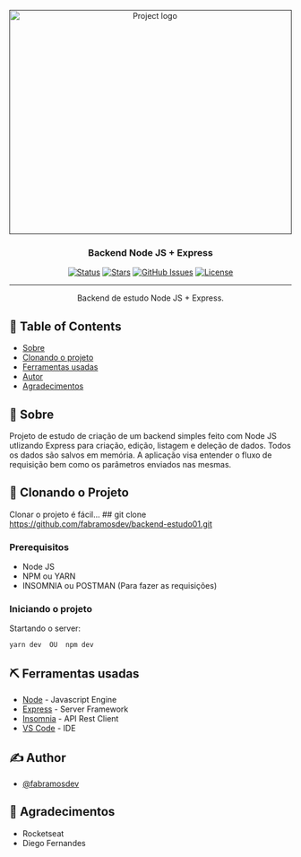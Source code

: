 <p align="center">
  <a href="" rel="noopener">
 <img width=100% height=400px src="https://taverna.devall.com.br/uploads/default/original/1X/aebfe748804020a4b28896843fe76ef9aa2452de.png" alt="Project logo"></a>
</p>

<h3 align="center">Backend Node JS + Express</h3>

<div align="center">

[![Status](https://img.shields.io/badge/status-active-success.svg)]()
[![Stars](https://img.shields.io/github/stars/fabramosdev/backend-estudo01)]()
[![GitHub Issues](https://img.shields.io/github/issues/fabramosdev/backend-estudo01)](https://github.com/fabramosdev/backend-estudo01/issues)
[![License](https://img.shields.io/badge/license-MIT-blue.svg)](/LICENSE)

</div>

---

<p align="center"> Backend de estudo Node JS + Express.
    <br> 
</p>

## 📝 Table of Contents

- [Sobre](#about)
- [Clonando o projeto](#getting_started)
- [Ferramentas usadas](#built_using)
- [Autor](#authors)
- [Agradecimentos](#acknowledgement)

## 🧐 Sobre <a name = "about"></a>

Projeto de estudo de criação de um backend simples feito com Node JS utlizando Express para criação, edição, listagem e deleção de dados. Todos os dados são salvos em memória. A aplicação visa entender o fluxo de requisição bem como os parâmetros enviados nas mesmas.

## 🏁 Clonando o Projeto <a name = "getting_started"></a>

Clonar o projeto é fácil... ## git clone https://github.com/fabramosdev/backend-estudo01.git

### Prerequisitos

- Node JS
- NPM ou YARN
- INSOMNIA ou POSTMAN (Para fazer as requisições)


### Iniciando o projeto

Startando o server:

```
yarn dev  OU  npm dev
```


## ⛏️ Ferramentas usadas <a name = "built_using"></a>

- [Node](https://nodejs.org/) - Javascript Engine
- [Express](https://expressjs.com/) - Server Framework
- [Insomnia](https://insomnia.rest/) - API Rest Client
- [VS Code](https://code.visualstudio.com/) - IDE

## ✍️ Author <a name = "authors"></a>

- [@fabramosdev](https://github.com/fabramosdev) 

## 🎉 Agradecimentos <a name = "acknowledgement"></a>

- Rocketseat
- Diego Fernandes
